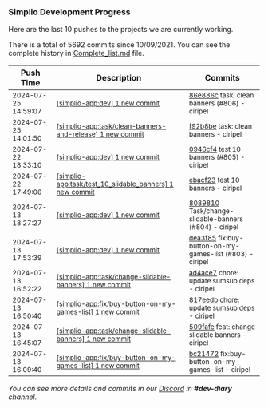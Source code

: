 
### Simplio Development Progress

Here are the last 10 pushes to the projects we are currently working.

There is a total of 5692 commits since 10/09/2021. You can see the complete history in
 [Complete_list.md](Complete_list.md) file.

| Push Time | Description | Commits |
| --- | --- | --- |
| <sub>2024-07-25 14:59:07</sub> | <sub>[[simplio-app:dev] 1 new commit](https://github.com/SimplioOfficial/simplio-app/commit/86e886c94f61170806c70c3ca9134ac56a857dcc)</sub> | <sub>[86e886c](https://github.com/SimplioOfficial/simplio-app/commit/86e886c94f61170806c70c3ca9134ac56a857dcc) task: clean banners (#806) - ciripel</sub> |
| <sub>2024-07-25 14:01:50</sub> | <sub>[[simplio-app:task/clean-banners-and-release] 1 new commit](https://github.com/SimplioOfficial/simplio-app/commit/f92b8be12df210f385c3d5be1203f9ce3cbf73e8)</sub> | <sub>[f92b8be](https://github.com/SimplioOfficial/simplio-app/commit/f92b8be12df210f385c3d5be1203f9ce3cbf73e8) task: clean banners - ciripel</sub> |
| <sub>2024-07-22 18:33:10</sub> | <sub>[[simplio-app:dev] 1 new commit](https://github.com/SimplioOfficial/simplio-app/commit/0946cf4f4bbacfc934baf243f1a1355de4b99caf)</sub> | <sub>[0946cf4](https://github.com/SimplioOfficial/simplio-app/commit/0946cf4f4bbacfc934baf243f1a1355de4b99caf) test 10 banners (#805) - ciripel</sub> |
| <sub>2024-07-22 17:49:06</sub> | <sub>[[simplio-app:task/test_10_slidable_banners] 1 new commit](https://github.com/SimplioOfficial/simplio-app/commit/ebacf232ce219f08274b870f3b2b5fa6a4766fb1)</sub> | <sub>[ebacf23](https://github.com/SimplioOfficial/simplio-app/commit/ebacf232ce219f08274b870f3b2b5fa6a4766fb1) test 10 banners - ciripel</sub> |
| <sub>2024-07-13 18:27:27</sub> | <sub>[[simplio-app:dev] 1 new commit](https://github.com/SimplioOfficial/simplio-app/commit/808981065ff7e8a5402761bba2772fbea0d1db10)</sub> | <sub>[8089810](https://github.com/SimplioOfficial/simplio-app/commit/808981065ff7e8a5402761bba2772fbea0d1db10) Task/change-slidable-banners (#804) - ciripel</sub> |
| <sub>2024-07-13 17:53:39</sub> | <sub>[[simplio-app:dev] 1 new commit](https://github.com/SimplioOfficial/simplio-app/commit/dea3f855dd46ca741e1bd9672d6980f007bffce5)</sub> | <sub>[dea3f85](https://github.com/SimplioOfficial/simplio-app/commit/dea3f855dd46ca741e1bd9672d6980f007bffce5) fix:buy-button-on-my-games-list (#803) - ciripel</sub> |
| <sub>2024-07-13 16:52:22</sub> | <sub>[[simplio-app:task/change-slidable-banners] 1 new commit](https://github.com/SimplioOfficial/simplio-app/commit/ad4ace73ac6ba1f5ff9278b79d82e28e3fd255c0)</sub> | <sub>[ad4ace7](https://github.com/SimplioOfficial/simplio-app/commit/ad4ace73ac6ba1f5ff9278b79d82e28e3fd255c0) chore: update sumsub deps - ciripel</sub> |
| <sub>2024-07-13 16:50:40</sub> | <sub>[[simplio-app:fix/buy-button-on-my-games-list] 1 new commit](https://github.com/SimplioOfficial/simplio-app/commit/817eedb3ed39e40512f77672835f164cc9f55b2d)</sub> | <sub>[817eedb](https://github.com/SimplioOfficial/simplio-app/commit/817eedb3ed39e40512f77672835f164cc9f55b2d) chore: update sumsub deps - ciripel</sub> |
| <sub>2024-07-13 16:45:07</sub> | <sub>[[simplio-app:task/change-slidable-banners] 1 new commit](https://github.com/SimplioOfficial/simplio-app/commit/509fafead1090616e2b3e8849090a4c4127163ed)</sub> | <sub>[509fafe](https://github.com/SimplioOfficial/simplio-app/commit/509fafead1090616e2b3e8849090a4c4127163ed) feat: change slidable banners - ciripel</sub> |
| <sub>2024-07-13 16:09:40</sub> | <sub>[[simplio-app:fix/buy-button-on-my-games-list] 1 new commit](https://github.com/SimplioOfficial/simplio-app/commit/bc214722f39f89a4ea59d9b50a166470b77ef65f)</sub> | <sub>[bc21472](https://github.com/SimplioOfficial/simplio-app/commit/bc214722f39f89a4ea59d9b50a166470b77ef65f) fix:buy-button-on-my-games-list - ciripel</sub> |

_You can see more details and commits in our [Discord](https://discord.gg/aKhjuwZmdP) in **#dev-diary** channel._
